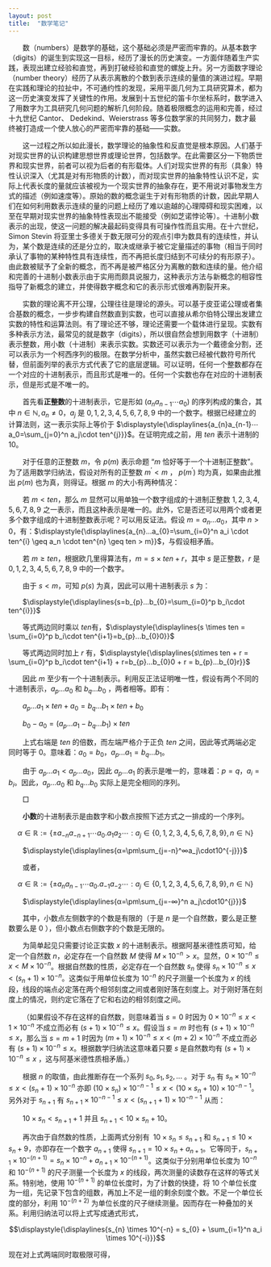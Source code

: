 ```yaml
---
layout: post
title:  "数学笔记"
---
```


&ensp;&ensp;&ensp;&ensp;数（numbers）是数学的基础，这个基础必须是严密而牢靠的。从基本数字（digits）的诞生到实现这一目标，经历了漫长的历史演变。一方面伴随着生产实践，表现出建立经验和直觉，再到打破经验和直觉的螺旋上升。另一方面数字理论（number theory）经历了从表示离散的个数到表示连续的量值的演进过程。早期在实践和理论的拉扯中，不可通约性的发现，采用平面几何为工具研究算术，都为这一历史演变发挥了关键性的作用。发展到十五世纪的笛卡尔坐标系时，数学进入了用数字为工具研究几何问题的解析几何阶段。随着极限概念的运用和完善，经过十九世纪 Cantor、 Dedekind、Weierstrass 等多位数学家的共同努力，数才最终被打造成一个使人放心的严密而牢靠的基础——实数。

&ensp;&ensp;&ensp;&ensp;这一过程之所以如此漫长，数学理论的抽象性和反直觉是根本原因。人们基于对现实世界的认识构建思想世界或理论世界，包括数学。在此需要区分一下物质世界和现实世界，前者可以视为后者的有形载体。人们对现实世界的有形（具象）特性认识深入（尤其是对有形物质的计数），而对现实世界的抽象特性认识不足，实际上代表长度的量就应该被视为一个现实世界的抽象存在，更不用说对事物发生方式的描述（例如速度等）。原始的数的概念诞生于对有形物质的计数，因此早期人们在如何利用数表示连续的量的问题上经历了难以逾越的心理障碍和现实困难，以至在早期对现实世界的抽象特性表现出不能接受（例如芝诺悖论等）。十进制小数表示的出现，使这一问题的解决最起码变得具有可操作性而且实用。在十六世纪，Simon Stevin 将亚里士多德关于数无限可分的观点引申为数具有的连续性，并认为，某个数是连续的还是分立的，取决或继承于被它定量描述的事物（相当于同时承认了事物的某种特性具有连续性，而不再把长度归结到不可续分的有形原子）。由此数被赋予了全新的概念，而不再是被严格区分为离散的数和连续的量。他介绍和完善的十进制小数表示由于实用而颇具说服力，这种表示方法与新概念的相容性指导了新概念的建立，并使得数字概念和它的表示形式很难再割裂开来。

&ensp;&ensp;&ensp;&ensp;实数的理论离不开公理，公理往往是理论的源头。可以基于皮亚诺公理或者集合基数的概念，一步步构建自然数直到实数，也可以直接从希尔伯特公理出发建立实数的特性和运算法则。有了理论还不够，理论还需要一个载体进行呈现。实数有多种表示方法，最常见的就是数字（digits），所以很自然会想到用数字（十进制）表示整数，用小数（十进制）来表示实数。实数还可以表示为一个戴德金分割，还可以表示为一个柯西序列的极限。在数学分析中，虽然实数已经被代数符号所代替，但前面列举的表示方式代表了它的底层逻辑。可以证明，任何一个整数都存在一个对应的十进制表示，而且形式是唯一的。任何一个实数也存在对应的十进制表示，但是形式是不唯一的。

&ensp;&ensp;&ensp;&ensp;首先看**正整数**的十进制表示，它是形如 $(a_{n}a_{n-1}⋯a_0)$ 的序列构成的集合，其中 $n\in\mathbb{N}, a_{n}\neq0$，$a_j$ 是 $0, 1,2,3,4,5,6,7,8,9$ 中的一个数字。根据已经建立的计算法则，这一表示实际上等价于 $\displaystyle{\displaylines{a_{n}a_{n-1}⋯a_0=\sum_{j=0}^n a_j\cdot ten^{j}}}$。在证明完成之前，用 $ten$ 表示十进制的 $10$。

&ensp;&ensp;&ensp;&ensp;对于任意的正整数 $m$，令 $p(m)$ 表示命题 “$m$ 恰好等于一个十进制正整数”。为了适用数学归纳法，假设对所有的正整数 $m^{'}<m$ ， $p(m^{'})$ 均为真，如果由此推出  $p(m)$ 也为真，则得证。根据 $m$ 的大小有两种情况：

&ensp;&ensp;&ensp;&ensp;若 $m < ten$，那么 $m$ 显然可以用单独一个数字组成的十进制正整数 $1,2,3,4,5,6,7,8,9$ 之一表示，而且这种表示是唯一的。此外，它是否还可以用两个或者更多个数字组成的十进制整数表示呢？可以用反证法。假设 $m=a_{n}...a_{0}$，其中 $n > 0$，有：$\displaystyle{\displaylines{a_{n}...a_{0}=\sum_{i=0}^n a_i \cdot ten^{i} \geq a_n \cdot ten^{n} \geq ten > m}}$，与假设相矛盾。

&ensp;&ensp;&ensp;&ensp;若 $m\geq ten$，根据欧几里得算法有，$m = s\times ten + r$，其中 $s$ 是正整数，$r$ 是 $0, 1,2,3,4,5,6,7,8,9$ 中的一个数字。

&ensp;&ensp;&ensp;&ensp;由于 $s < m$，可知 $p(s)$ 为真，因此可以用十进制表示 $s$ 为：

&ensp;&ensp;&ensp;&ensp;$\displaystyle{\displaylines{s=b_{p}...b_{0}=\sum_{i=0}^p b_i\cdot ten^{i}}}$

&ensp;&ensp;&ensp;&ensp;等式两边同时乘以 $ten$有，$\displaystyle{\displaylines{s \times ten = \sum_{i=0}^p b_i\cdot ten^{i+1}=b_{p}...b_{0}0}}$

&ensp;&ensp;&ensp;&ensp;等式两边同时加上 $r$ 有，$\displaystyle{\displaylines{s\times ten + r = \sum_{i=0}^p b_i\cdot ten^{i+1} + r=b_{p}...b_{0}0 + r = b_{p}...b_{0}r}}$

&ensp;&ensp;&ensp;&ensp;因此 $m$ 至少有一个十进制表示。利用反正法证明唯一性，假设有两个不同的十进制表示，$a_{p}...a_{0}$ 和 $b_{q}...b_{0}$ ，两者相等。即有：

&ensp;&ensp;&ensp;&ensp;$a_{p}...a_{1} \times ten + a_{0} = b_{q}...b_{1} \times ten + b_{0}$

&ensp;&ensp;&ensp;&ensp;$b_{0}-a_{0}=(a_{p}...a_{1}-b_{q}...b_{1}) \times ten$

&ensp;&ensp;&ensp;&ensp;上式右端是 $ten$ 的倍数，而左端严格介于正负 $ten$ 之间，因此等式两端必定同时等于 $0$。意味着：$a_{0}=b_{0}$，$a_{p}...a_{1}=b_{q}...b_{1}$。

&ensp;&ensp;&ensp;&ensp;由于 $a_{p}...a_{1} < a_{p}...a_{0}$，因此 $a_{p}...a_{1}$ 的表示是唯一的，意味着：$p=q$，$a_{i}=b_{i}$。因此，$a_{p}...a_{0}$ 和 $b_{q}...b_{0}$ 实际上是完全相同的序列。

&ensp;&ensp;&ensp;&ensp;$\Box$



&ensp;&ensp;&ensp;&ensp;**小数**的十进制表示是由数字和小数点按照下述方式之一排成的一个序列。

$$α\in\mathbb{R}:=\left\{\pm a_{-n}a_{-n+1}⋯a_0.a_1a_2⋯:a_j\in\left\{0, 1,2,3,4,5,6,7,8,9\right\}, n\in\mathbb{N}\right\}$$

&ensp;&ensp;&ensp;&ensp;$\displaystyle{\displaylines{α=\pm\sum_{j=-n}^∞a_j\cdot10^{-j}}}$

&ensp;&ensp;&ensp;&ensp;或者，

$$α\in\mathbb{R}:=\left\{\pm a_{n}a_{n-1}⋯a_0.a_{-1}a_{-2}⋯:a_j\in\left\{0, 1,2,3,4,5,6,7,8,9\right\}, n\in\mathbb{N}\right\}$$

&ensp;&ensp;&ensp;&ensp;$\displaystyle{\displaylines{α=\pm\sum_{j=-∞}^n a_j\cdot10^{j}}}$

&ensp;&ensp;&ensp;&ensp;其中，小数点左侧数字的个数是有限的（于是 $n$ 是一个自然数，要么是正整数要么是 $0$ ），但小数点右侧数字的个数是无限的。

&ensp;&ensp;&ensp;&ensp;为简单起见只需要讨论正实数 $x$ 的十进制表示。根据阿基米德性质可知，给定一个自然数 $n$，必定存在一个自然数 $M$ 使得 $M \times 10^{-n} > x$。显然，$0 \times 10^{-n} \leq x < M \times 10^{-n}$。根据自然数的性质，必定存在一个自然数 $s_{n}$ 使得 $s_{n} \times 10^{-n} \leq x < (s_{n}+1) \times 10^{-n}$。这类似于用单位长度为 $10^{-n}$ 的尺子测量一个长度为 $x$ 的线段，线段的端点必定落在两个相邻刻度之间或者刚好落在刻度上。对于刚好落在刻度上的情况，则约定它落在了它和右边的相邻刻度之间。

&ensp;&ensp;&ensp;&ensp;（如果假设不存在这样的自然数，则意味着当 $s=0$ 时因为 $0 \times 10^{-n} \leq x < 1 \times 10^{-n}$ 不成立而必有 $(s+1) \times 10^{-n} \leq x$。假设当 $s=m$ 时也有  $(s+1) \times 10^{-n} \leq x$，那么当 $s=m+1$ 时因为 $(m+1) \times 10^{-n} \leq x < (m+2) \times 10^{-n}$ 不成立而必有 $(s+1) \times 10^{-n} \leq x$。根据数学归纳法这意味着只要 $s$ 是自然数均有 $(s+1) \times 10^{-n} \leq x$ ，这与阿基米德性质相矛盾。）

&ensp;&ensp;&ensp;&ensp;根据 $n$ 的取值，由此推断存在一个系列 $s_{0}, s_{1}, s_{2}, ...$ 。对于 $s_{n}$ 有 $s_{n} \times 10^{-n} \leq x < (s_{n}+1) \times 10^{-n}$ 亦即 $(10 \times s_{n}) \times 10^{-n-1} \leq x < (10 \times s_{n}+10) \times 10^{-n-1}$。另外对于 $s_{n+1}$ 有 $s_{n+1} \times 10^{-n-1} \leq x < (s_{n+1}+1) \times 10^{-n-1}$ 从而：

&ensp;&ensp;&ensp;&ensp;$10 \times s_{n} < s_{n+1}+1$ 并且 $s_{n+1} < 10 \times s_{n}+10$。

&ensp;&ensp;&ensp;&ensp;再次由于自然数的性质，上面两式分别有&ensp;$10 \times s_{n} \leq s_{n+1}$ 和 $s_{n+1} \leq 10 \times s_{n}+9$，亦即存在一个数字 $a_{n+1}$ 使得 $s_{n+1}=10 \times s_{n} + a_{n+1}$。它等同于，$s_{n+1} \times 10^{-(n+1)} = s_{n} \times 10^{-n} + a_{n+1} \times 10^{-(n+1)}$。这类似于分别用单位长度为 $10^{-n}$ 和 $10^{-(n+1)}$ 的尺子测量一个长度为 $x$ 的线段，两次测量的读数存在这样的等式关系。特别地，使用 $10^{-(n+1)}$ 的单位长度时，为了计数的快捷，将 $10$ 个单位长度为一组，先记录下包含的组数，再加上不足一组的剩余刻度个数。不足一个单位长度的部分，利用 $10^{-(n+2)}$ 为单位长度的尺子继续测量。因而存在一种叠加的关系。利用归纳法可以将上式写成通式形式，

$$\displaystyle{\displaylines{s_{n} \times 10^{-n} = s_{0} + \sum_{i=1}^n a_i \times 10^{-i}}}$$

现在对上式两端同时取极限可得，

